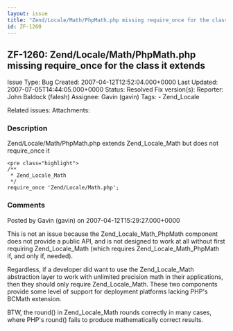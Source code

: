 ```yaml
---
layout: issue
title: "Zend/Locale/Math/PhpMath.php missing require_once for the class it extends"
id: ZF-1260
---
```


ZF-1260: Zend/Locale/Math/PhpMath.php missing require\_once for the class it extends
------------------------------------------------------------------------------------

 Issue Type: Bug Created: 2007-04-12T12:52:04.000+0000 Last Updated: 2007-07-05T14:44:05.000+0000 Status: Resolved Fix version(s): 
 Reporter:  John Baldock (falesh)  Assignee:  Gavin (gavin)  Tags: - Zend\_Locale
 
 Related issues: 
 Attachments: 
### Description

Zend/Locale/Math/PhpMath.php extends Zend\_Locale\_Math but does not require\_once it

 
    <pre class="highlight">
    /**
     * Zend_Locale_Math
     */
    require_once 'Zend/Locale/Math.php';


 

 

### Comments

Posted by Gavin (gavin) on 2007-04-12T15:29:27.000+0000

This is not an issue because the Zend\_Locale\_Math\_PhpMath component does not provide a public API, and is not designed to work at all without first requiring Zend\_Locale\_Math (which requires Zend\_Locale\_Math\_PhpMath if, and only if, needed).

Regardless, if a developer did want to use the Zend\_Locale\_Math abstraction layer to work with unlimited precision math in their applications, then they should only require Zend\_Locale\_Math. These two components provide some level of support for deployment platforms lacking PHP's BCMath extension.

BTW, the round() in Zend\_Locale\_Math rounds correctly in many cases, where PHP's round() fails to produce mathematically correct results.

 

 
